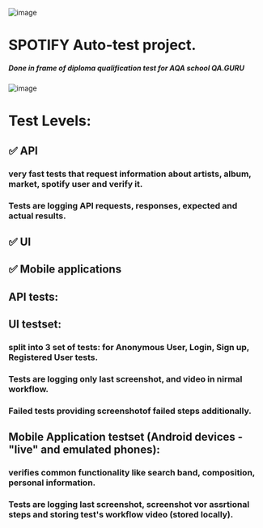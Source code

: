 
![image](https://user-images.githubusercontent.com/38681283/120556173-d0631600-c404-11eb-894a-6c7ec19704ca.png)
# SPOTIFY  Auto-test project.
##### Done in frame of diploma qualification test for AQA school QA.GURU
![image](https://user-images.githubusercontent.com/38681283/120552697-3a2cf100-c400-11eb-97aa-cddc3e21968a.png)

# Test Levels:
## :white_check_mark: API      
### very fast tests that request information about artists, album, market, spotify user and verify it.
### Tests are logging API requests, responses, expected and actual results.
## :white_check_mark: UI            
## :white_check_mark: Mobile applications           


## API tests:


## UI testset:
### split into 3 set of tests: for Anonymous User, Login, Sign up, Registered User tests.
### Tests are logging only last screenshot, and video in nirmal workflow.
### Failed tests providing screenshotof failed steps additionally.

## Mobile Application testset (Android devices - "live" and emulated phones):
### verifies common functionality like search band, composition, personal information. 
### Tests are logging last screenshot, screenshot vor assrtional steps and storing test's workflow video (stored locally).


